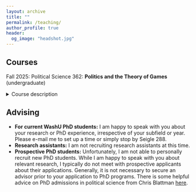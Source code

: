 ```yaml
---
layout: archive
title: ""
permalink: /teaching/
author_profile: true
header:
  og_image: "headshot.jpg"
---
```



## Courses

Fall 2025: Political Science 362: **Politics and the Theory of Games** (undergraduate)
<details><summary>Course description</summary>
  <p>
This course is intended to cover through analytical discussion and illustrations the basic concepts and major achievements of Game Theory in different sub-fields of research in the social sciences today.  We will discuss examples of the usefulness of cooperative and non-cooperative game theory to the study of human behavior in general and political science and political economy in particular.
  </p>
</details>

## Advising 

* **For current WashU PhD students:** I am happy to speak with you about your research or PhD experience, irrespective of your subfield or year. Please e-mail me to set up a time or simply stop by Seigle 288. 
* **Research assistants:** I am not recruiting research assistants at this time. 
* **Prospective PhD students:** Unfortunately, I am not able to personally recruit new PhD students. While I am happy to speak with you about relevant research, I typically do not meet with prospective applicants about their applications. Generally, it is not necessary to secure an advisor prior to your application to PhD programs. There is some helpful advice on PhD admissions in political science from Chris Blattman [here](https://chrisblattman.com/blog/2022/03/25/faqs-on-phd-applications/).   
